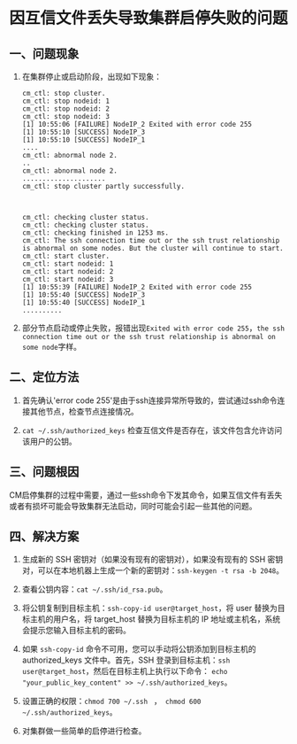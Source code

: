 # 因互信文件丢失导致集群启停失败的问题

## 一、问题现象
1.  在集群停止或启动阶段，出现如下现象：
    ```shell
    cm_ctl: stop cluster. 
    cm_ctl: stop nodeid: 1
    cm_ctl: stop nodeid: 2
    cm_ctl: stop nodeid: 3
    [1] 10:55:06 [FAILURE] NodeIP_2 Exited with error code 255
    [1] 10:55:10 [SUCCESS] NodeIP_3
    [1] 10:55:10 [SUCCESS] NodeIP_1
    ....
    cm_ctl: abnormal node 2.
    ..
    cm_ctl: abnormal node 2.
    .....................
    cm_ctl: stop cluster partly successfully.



    cm_ctl: checking cluster status.
    cm_ctl: checking cluster status.
    cm_ctl: checking finished in 1253 ms.
    cm_ctl: The ssh connection time out or the ssh trust relationship is abnormal on some nodes. But the cluster will continue to start.
    cm_ctl: start cluster. 
    cm_ctl: start nodeid: 1
    cm_ctl: start nodeid: 2
    cm_ctl: start nodeid: 3
    [1] 10:55:39 [FAILURE] NodeIP_2 Exited with error code 255
    [1] 10:55:40 [SUCCESS] NodeIP_3
    [1] 10:55:40 [SUCCESS] NodeIP_1
    ..........
    ```
2.  部分节点启动或停止失败，报错出现`Exited with error code 255`，`the ssh connection time out or the ssh trust relationship is abnormal on some node`字样。

## 二、定位方法
1.  首先确认'error code 255'是由于ssh连接异常所导致的，尝试通过ssh命令连接其他节点，检查节点连接情况。

2.  `cat ~/.ssh/authorized_keys` 检查互信文件是否存在，该文件包含允许访问该用户的公钥。

## 三、问题根因
CM启停集群的过程中需要，通过一些ssh命令下发其命令，如果互信文件有丢失或者有损坏可能会导致集群无法启动，同时可能会引起一些其他的问题。

## 四、解决方案
1.  生成新的 SSH 密钥对（如果没有现有的密钥对），如果没有现有的 SSH 密钥对，可以在本地机器上生成一个新的密钥对：`ssh-keygen -t rsa -b 2048`。

2.  查看公钥内容：`cat ~/.ssh/id_rsa.pub`。

3.  将公钥复制到目标主机：`ssh-copy-id user@target_host`，将 user 替换为目标主机的用户名，将 target_host 替换为目标主机的 IP 地址或主机名，系统会提示您输入目标主机的密码。

4.  如果 `ssh-copy-id` 命令不可用，您可以手动将公钥添加到目标主机的 authorized_keys 文件中。首先，SSH 登录到目标主机：`ssh user@target_host`，然后在目标主机上执行以下命令： `echo "your_public_key_content" >> ~/.ssh/authorized_keys`。

5.  设置正确的权限：`chmod 700 ~/.ssh ` ，` chmod 600 ~/.ssh/authorized_keys`。

6.  对集群做一些简单的启停进行检查。
